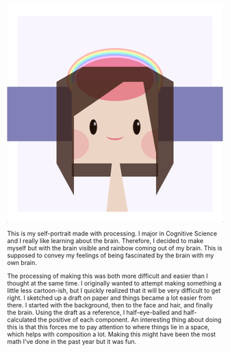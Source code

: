 ![](self-portrait.png)

This is my self-portrait made with processing. I major in Cognitive Science and I really like learning about the brain. 
Therefore, I decided to make myself but with the brain visible and rainbow coming out of my brain. This is supposed to convey my feelings
of being fascinated by the brain with my own brain. 

The processing of making this was both 
more difficult and easier than I thought at the same time. I originally wanted to attempt making something a little less cartoon-ish, but I quickly
realized that it will be very difficult to get right. I sketched up a draft on paper and things became a lot easier from there. I started 
with the background, then to the face and hair, and finally the brain. Using the draft as a reference, I half-eye-balled and half-calculated the positive of each component. An interesting thing about
doing this is that this forces me to pay attention to where things lie in a space, which helps with composition a lot. Making this might have been the most math I've done in the past year but it was fun.
